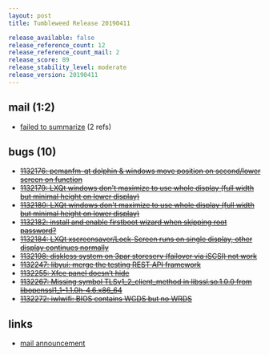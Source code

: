 ```yaml
---
layout: post
title: Tumbleweed Release 20190411

release_available: false
release_reference_count: 12
release_reference_count_mail: 2
release_score: 89
release_stability_level: moderate
release_version: 20190411
---
```


## mail (1:2)

- [failed to summarize](https://lists.opensuse.org/opensuse-factory/2019-04/msg00258.html) (2 refs)

## bugs (10)

<!--more-->

- ~~[1132176: pcmanfm-qt dolphin & windows move position on second/lower screen on function](https://bugzilla.opensuse.org/show_bug.cgi?id=1132176)~~
- ~~[1132179: LXQt windows don't maximize to use whole display (full width but minimal height on lower display)](https://bugzilla.opensuse.org/show_bug.cgi?id=1132179)~~
- ~~[1132180: LXQt windows don't maximize to use whole display (full width but minimal height on lower display)](https://bugzilla.opensuse.org/show_bug.cgi?id=1132180)~~
- ~~[1132182: install and enable firstboot wizard when skipping root password?](https://bugzilla.opensuse.org/show_bug.cgi?id=1132182)~~
- ~~[1132184: LXQt xscreensaver/Lock-Screen runs on single display, other display continues normally](https://bugzilla.opensuse.org/show_bug.cgi?id=1132184)~~
- ~~[1132198: diskless system on 3par storeserv (failover via iSCSI) not work](https://bugzilla.opensuse.org/show_bug.cgi?id=1132198)~~
- ~~[1132247: libyui: merge the testing REST API framework](https://bugzilla.opensuse.org/show_bug.cgi?id=1132247)~~
- ~~[1132255: Xfce panel doesn’t hide](https://bugzilla.opensuse.org/show_bug.cgi?id=1132255)~~
- ~~[1132267: Missing symbol TLSv1_2_client_method in libssl.so.1.0.0 from libopenssl1_1-1.1.0h-4.6.x86_64](https://bugzilla.opensuse.org/show_bug.cgi?id=1132267)~~
- ~~[1132272: iwlwifi: BIOS contains WGDS but no WRDS](https://bugzilla.opensuse.org/show_bug.cgi?id=1132272)~~



## links

- [mail announcement](https://lists.opensuse.org/opensuse-factory/2019-04/msg00200.html)
